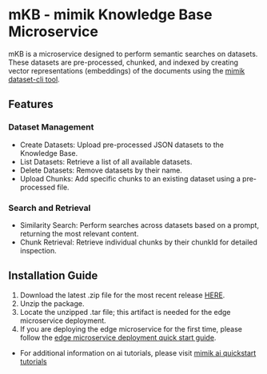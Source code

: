 # mKB - mimik Knowledge Base Microservice
mKB is a microservice designed to perform semantic searches on datasets. These datasets are pre-processed, chunked, and indexed by creating vector representations (embeddings) of the documents using the [mimik dataset-cli tool](https://www.npmjs.com/package/@mimik/dataset-cli).

## Features

### Dataset Management

- Create Datasets: Upload pre-processed JSON datasets to the Knowledge Base.
- List Datasets: Retrieve a list of all available datasets.
- Delete Datasets: Remove datasets by their name.
- Upload Chunks: Add specific chunks to an existing dataset using a pre-processed file.

### Search and Retrieval

- Similarity Search: Perform searches across datasets based on a prompt, returning the most relevant content.
- Chunk Retrieval: Retrieve individual chunks by their chunkId for detailed inspection.

## Installation Guide

1. Download the latest .zip file for the most recent release [HERE](https://github.com/edgeMicroservice/mKB/releases).
2. Unzip the package.
3. Locate the unzipped .tar file; this artifact is needed for the edge microservice deployment.
4. If you are deploying the edge microservice for the first time, please follow the [edge microservice deployment quick start guide](https://devdocs.mimik.com/tutorials/01-submenu).

- For additional information on ai tutorials, please visit [mimik ai quickstart tutorials](https://devdocs.mimik.com/tutorials/02-submenu)
